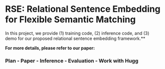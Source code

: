 # RSE: Relational Sentence Embedding for Flexible Semantic Matching

In this project, we provide 
(1) training code, (2) inference code, and (3) demo for our proposed relational sentence embedding framework.**

**For more details, please refer to our paper:**


### Plan - Paper - Inference - Evaluation - Work with Hugg
